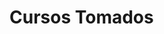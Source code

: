 # Cursos Tomados

<!----Notas---->
<!----Separador de las notas---->

<!----Directorio con descripción de los programas---->
<!----Separador del directorio con descripción de los programas---->